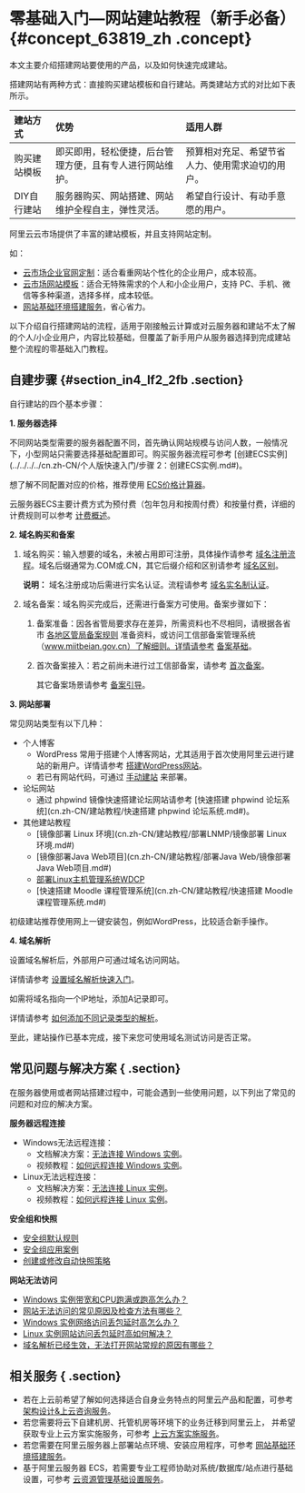 # 零基础入门—网站建站教程（新手必备） {#concept_63819_zh .concept}

本文主要介绍搭建网站要使用的产品，以及如何快速完成建站。

搭建网站有两种方式：直接购买建站模板和自行建站。两类建站方式的对比如下表所示。

|建站方式|优势|适用人群|
|:---|:-|:---|
|购买建站模板|即买即用，轻松便捷，后台管理方便，且有专人进行网站维护。|预算相对充足、希望节省人力、使用需求迫切的用户。|
|DIY自行建站|服务器购买、网站搭建、网站维护全程自主，弹性灵活。|希望自行设计、有动手意愿的用户。|

阿里云云市场提供了丰富的建站模板，并且支持网站定制。

如：

-   [云市场企业官网定制](https://market.aliyun.com/jianzhan#guid-883652)：适合看重网站个性化的企业用户，成本较高。
-   [云市场网站模板](https://market.aliyun.com/templateList)：适合无特殊需求的个人和小企业用户，支持 PC、手机、微信等多种渠道，选择多样，成本较低。
-   [网站基础环境搭建服务](https://www.aliyun.com/support/quyu/huanjingdajian)，省心省力。

以下介绍自行搭建网站的流程，适用于刚接触云计算或对云服务器和建站不太了解的个人/小企业用户，内容比较基础，但覆盖了新手用户从服务器选择到完成建站整个流程的零基础入门教程。

## 自建步骤 {#section_in4_lf2_2fb .section}

自行建站的四个基本步骤：

**1. 服务器选择**

不同网站类型需要的服务器配置不同，首先确认网站规模与访问人数，一般情况下，小型网站只需要选择基础配置即可。购买服务器流程可参考 [创建ECS实例](../../../../cn.zh-CN/个人版快速入门/步骤 2：创建ECS实例.md#)。

想了解不同配置对应的价格，推荐使用 [ECS价格计算器](https://www.aliyun.com/price/product#/ecs/detail)。

云服务器ECS主要计费方式为预付费（包年包月和按周付费）和按量付费，详细的计费规则可以参考 [计费概述](../../../../cn.zh-CN/产品定价/计费概述.md#)。

**2. 域名购买和备案**

1.  域名购买：输入想要的域名，未被占用即可注册，具体操作请参考 [域名注册流程](../../../../cn.zh-CN/快速入门/域名注册流程.md#)。域名后缀通常为.COM或.CN，其它后缀介绍和区别请参考 [域名区别](../../../../cn.zh-CN/常见问题/概念类问题/域名区别.md#)。

    **说明：** 域名注册成功后需进行实名认证。流程请参考 [域名实名制认证](../../../../cn.zh-CN/用户指南/域名实名认证/域名实名制认证.md#)。

2.  域名备案：域名购买完成后，还需进行备案方可使用。备案步骤如下：
    1.  备案准备：因各省管局要求存在差异，所需资料也不尽相同，请根据各省市 [各地区管局备案规则](../../../../cn.zh-CN/管局规则/各地区管局备案规则.md#) 准备资料，或访问工信部备案管理系统（www.miitbeian.gov.cn）了解细则。详情请参考 [备案基础](../../../../cn.zh-CN/产品简介/备案基础.md#)。
    2.  首次备案接入：若之前尚未进行过工信部备案，请参考 [首次备案](../../../../cn.zh-CN/备案流程/首次备案.md#)。

        其它备案场景请参考 [备案引导](../../../../cn.zh-CN/备案流程/备案引导.md#)。


**3. 网站部署**

常见网站类型有以下几种：

-   个人博客
    -   WordPress 常用于搭建个人博客网站，尤其适用于首次使用阿里云进行建站的新用户。详情请参考 [搭建WordPress网站](cn.zh-CN/建站教程/搭建WordPress网站.md#)。
    -   若已有网站代码，可通过 [手动建站](cn.zh-CN/建站教程/手动建站（Windows环境）.md#) 来部署。
-   论坛网站
    -   通过 phpwind 镜像快速搭建论坛网站请参考 [快速搭建 phpwind 论坛系统](cn.zh-CN/建站教程/快速搭建 phpwind 论坛系统.md#)。
-   其他建站教程
    -   [镜像部署 Linux 环境](cn.zh-CN/建站教程/部署LNMP/镜像部署 Linux 环境.md#)
    -   [镜像部署Java Web项目](cn.zh-CN/建站教程/部署Java Web/镜像部署Java Web项目.md#)
    -   [部署Linux主机管理系统WDCP](cn.zh-CN/建站教程/部署Linux主机管理系统WDCP.md#)
    -   [快速搭建 Moodle 课程管理系统](cn.zh-CN/建站教程/快速搭建 Moodle 课程管理系统.md#)

初级建站推荐使用网上一键安装包，例如WordPress，比较适合新手操作。

**4. 域名解析**

设置域名解析后，外部用户可通过域名访问网站。

详情请参考 [设置域名解析快速入门](http://help.aliyun.com/document_detail/29716.html)。

如需将域名指向一个IP地址，添加A记录即可。

详情请参考 [如何添加不同记录类型的解析](http://help.aliyun.com/document_detail/29725.html)。

至此，建站操作已基本完成，接下来您可使用域名测试访问是否正常。

## 常见问题与解决方案 { .section}

在服务器使用或者网站搭建过程中，可能会遇到一些使用问题，以下列出了常见的问题和对应的解决方案。

**服务器远程连接**

-   Windows无法远程连接：
    -   文档解决方案：[无法连接 Windows 实例](http://help.aliyun.com/document_detail/50982.html)。
    -   视频教程：[如何远程连接 Windows 实例](http://help.aliyun.com/document_detail/62303.html)。
-   Linux无法远程连接：
    -   文档解决方案：[无法连接 Linux 实例](http://help.aliyun.com/document_detail/34403.html)。
    -   视频教程：[如何远程连接 Linux 实例](http://help.aliyun.com/document_detail/62304.html)。

**安全组和快照**

-   [安全组默认规则](../../../../cn.zh-CN/用户指南/安全组/安全组默认规则.md#)
-   [安全组应用案例](../../../../cn.zh-CN/用户指南/安全组/应用案例.md#)
-   [创建或修改自动快照策略](../../../../cn.zh-CN/用户指南/快照/创建或修改自动快照策略.md#)

**网站无法访问**

-   [Windows 实例带宽和CPU跑满或跑高怎么办？](http://help.aliyun.com/document_detail/52366.html)
-   [网站无法访问的常见原因及检查方法有哪些？](http://help.aliyun.com/document_detail/31710.html)
-   [Windows 实例网络访问丢包延时高怎么办？](http://help.aliyun.com/document_detail/52866.html)
-   [Linux 实例网站访问丢包延时高如何解决？](http://help.aliyun.com/document_detail/52997.html)
-   [域名解析已经生效，无法打开网站常规的原因有哪些？](http://help.aliyun.com/document_detail/39835.html)

## 相关服务 { .section}

-   若在上云前希望了解如何选择适合自身业务特点的阿里云产品和配置，可参考 [架构设计&上云咨询服务](https://www.aliyun.com/support/quyu/zixun)。
-   若您需要将云下自建机房、托管机房等环境下的业务迁移到阿里云上， 并希望获取专业上云方案实施服务，可参考 [上云方案实施服务](https://www.aliyun.com/support/quyu/qianyi)。
-   若您需要在阿里云服务器上部署站点环境、安装应用程序，可参考 [网站基础环境搭建服务](https://www.aliyun.com/support/quyu/huanjingdajian)。
-   基于阿里云服务器 ECS，若需要专业工程师协助对系统/数据库/站点进行基础设置，可参考 [云资源管理基础设置服务](https://www.aliyun.com/support/quyu/jichushezhi)。

